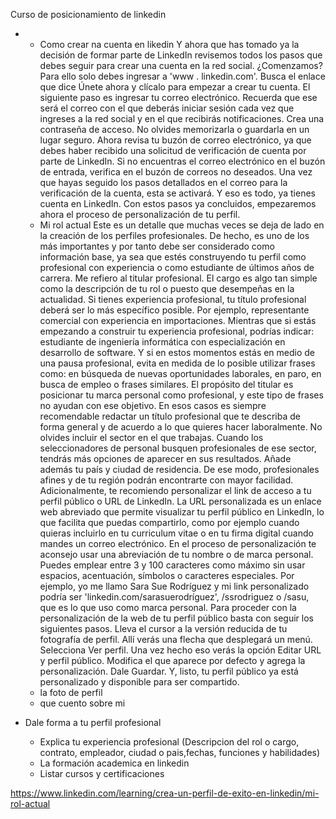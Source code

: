 Curso de posicionamiento de linkedin

* 
    - Como crear na cuenta en likedin
     Y ahora que has tomado ya la decisión de formar parte de LinkedIn revisemos todos los pasos que debes seguir para crear una cuenta en la red social. ¿Comenzamos? Para ello solo debes ingresar a 'www . linkedin.com'. Busca el enlace que dice Únete ahora y clícalo para empezar a crear tu cuenta. El siguiente paso es ingresar tu correo electrónico. Recuerda que ese será el correo con el que deberás iniciar sesión cada vez que ingreses a la red social y en el que recibirás notificaciones. Crea una contraseña de acceso. No olvides memorizarla o guardarla en un lugar seguro. Ahora revisa tu buzón de correo electrónico, ya que debes haber recibido una solicitud de verificación de cuenta por parte de LinkedIn. Si no encuentras el correo electrónico en el buzón de entrada, verifica en el buzón de correos no deseados. Una vez que hayas seguido los pasos detallados en el correo para la verificación de la cuenta, esta se activará. Y eso es todo, ya tienes cuenta en LinkedIn. Con estos pasos ya concluidos, empezaremos ahora el proceso de personalización de tu perfil. 
    - Mi rol actual 
     Este es un detalle que muchas veces se deja de lado en la creación de los perfiles profesionales. De hecho, es uno de los más importantes y por tanto debe ser considerado como información base, ya sea que estés construyendo tu perfil como profesional con experiencia o como estudiante de últimos años de carrera. Me refiero al titular profesional. El cargo es algo tan simple como la descripción de tu rol o puesto que desempeñas en la actualidad. Si tienes experiencia profesional, tu título profesional deberá ser lo más específico posible. Por ejemplo, representante comercial con experiencia en importaciones. Mientras que si estás empezando a construir tu experiencia profesional, podrías indicar: estudiante de ingeniería informática con especialización en desarrollo de software. Y si en estos momentos estás en medio de una pausa profesional, evita en medida de lo posible utilizar frases como: en búsqueda de nuevas oportunidades laborales, en paro, en busca de empleo o frases similares. El propósito del titular es posicionar tu marca personal como profesional, y este tipo de frases no ayudan con ese objetivo. En esos casos es siempre recomendable redactar un título profesional que te describa de forma general y de acuerdo a lo que quieres hacer laboralmente. No olvides incluir el sector en el que trabajas. Cuando los seleccionadores de personal busquen profesionales de ese sector, tendrás más opciones de aparecer en sus resultados. Añade además tu país y ciudad de residencia. De ese modo, profesionales afines y de tu región podrán encontrarte con mayor facilidad. Adicionalmente, te recomiendo personalizar el link de acceso a tu perfil público o URL de LinkedIn. La URL personalizada es un enlace web abreviado que permite visualizar tu perfil público en LinkedIn, lo que facilita que puedas compartirlo, como por ejemplo cuando quieras incluirlo en tu curriculum vitae o en tu firma digital cuando mandes un correo electrónico. En el proceso de personalización te aconsejo usar una abreviación de tu nombre o de marca personal. Puedes emplear entre 3 y 100 caracteres como máximo sin usar espacios, acentuación, símbolos o caracteres especiales. Por ejemplo, yo me llamo Sara Sue Rodríguez y mi link personalizado podría ser 'linkedin.com/sarasuerodríguez', /ssrodriguez o /sasu, que es lo que uso como marca personal. Para proceder con la personalización de la web de tu perfil público basta con seguir los siguientes pasos. Lleva el cursor a la versión reducida de tu fotografía de perfil. Allí verás una flecha que desplegará un menú. Selecciona Ver perfil. Una vez hecho eso verás la opción Editar URL y perfil público. Modifica el que aparece por defecto y agrega la personalización. Dale Guardar. Y, listo, tu perfil público ya está personalizado y disponible para ser compartido. 
    - la foto de perfil
    - que cuento sobre mi

* Dale forma a tu perfil profesional
    - Explica tu experiencia profesional
        (Descripcion del rol o cargo, contrato, empleador, ciudad o pais,fechas, funciones y habilidades)
    - La formación academica en linkedin
    - Listar cursos y certificaciones





https://www.linkedin.com/learning/crea-un-perfil-de-exito-en-linkedin/mi-rol-actual